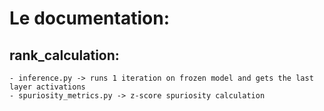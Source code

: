 # Le documentation:    

## rank_calculation:
	- inference.py -> runs 1 iteration on frozen model and gets the last layer activations     
	- spuriosity_metrics.py -> z-score spuriosity calculation      